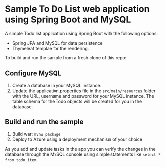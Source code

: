 # Sample To Do List web application using Spring Boot and MySQL

A simple Todo list application using Spring Boot with the following options:

- Spring JPA and MySQL for data persistence
- Thymeleaf templae for the rendering.

To build and run the sample from a fresh clone of this repo:

## Configure MySQL

1. Create a database in your MySQL instance.
2. Update the application.properties file in the `src/main/resources` folder with the URL, username and password for your MySQL instance. The table schema for the Todo objects will be created for you in the database.


## Build and run the sample

1. Build war: `mvnw package`
2. Deploy to Azure using a deployment mechanism of your choice

As you add and update tasks in the app you can verify the changes in the database through the MySQL console using simple statements like 
`select * from todo_item`.